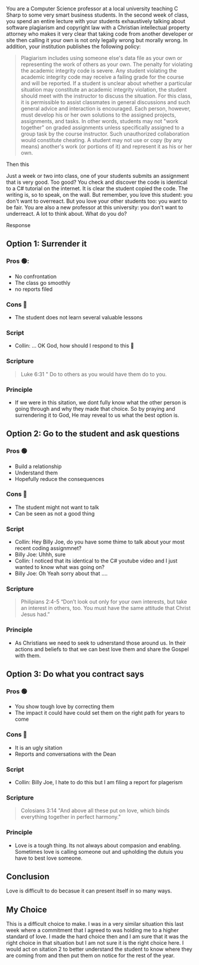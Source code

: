 You are a Computer Science professor at a local university teaching C Sharp to some very smart business students. In the second week of class, you spend an entire lecture with your students exhaustively talking about software plagiarism and copyright law with a Christian intellectual property attorney who makes it very clear that taking code from another developer or site then calling it your own is not only legally wrong but morally wrong. In addition, your institution publishes the following policy:

 >Plagiarism includes using someone else's data file as your own or representing the work of others as your own. The penalty for violating the academic integrity code is severe. Any student violating the academic integrity code may receive a failing grade for the course and will be reported. If a student is unclear about whether a particular situation may constitute an academic integrity violation, the student should meet with the instructor to discuss the situation. For this class, it is permissible to assist classmates in general discussions and such general advice and interaction is encouraged. Each person, however, must develop his or her own solutions to the assigned projects, assignments, and tasks. In other words, students may not "work together" on graded assignments unless specifically assigned to a group task by the course instructor. Such unauthorized collaboration would constitute cheating. A student may not use or copy (by any means) another's work (or portions of it) and represent it as his or her own.

Then this

Just a week or two into class, one of your students submits an assignment that is very good. Too good? You check and discover the code is identical to a C# tutorial on the internet. It is clear the student copied the code. The writing is, so to speak, on the wall. But remember, you love this student: you don't want to overreact. But you love your other students too: you want to be fair. You are also a new professor at this university: you don't want to underreact. A lot to think about. What do you do?

Response

## **Option 1:** Surrender it

### **Pros** 🟢:
- No confrontation
- The class go smoothly
- no reports filed

### **Cons** 🛑
- The student does not learn several valuable lessons

### **Script**
- Collin: ... OK God, how should I respond to this 🙏


### **Scripture**
>Luke 6:31 " Do to others as you would have them do to you.

### **Principle**
- If we were in this sitation, we dont fully know what the other person is going through and why they made that choice. So by praying and surrendering it to God, He may reveal to us what the best option is. 

## **Option 2:** Go to the student and ask questions

### **Pros** 🟢
- Build a relationship
- Understand them
- Hopefully reduce the consequences

### **Cons** 🛑
- The student might not want to talk
- Can be seen as not a good thing


### **Script**
- Collin: Hey Billy Joe, do you have some thime to talk about your most recent coding assignmnet?
- Billy Joe: Uhhh, sure
- Collin: I noticed that its identical to the C# youtube video and I just wanted to know what was going on?
- Billy Joe: Oh Yeah sorry about that ....

### **Scripture**
> Philipians 2:4-5 “Don’t look out only for your own interests, but take an interest in others, too. You must have the same attitude that Christ Jesus had.”

### **Principle**
- As Christians we need to seek to udnerstand those around us. In their actions and beliefs to that we can best love them and share the Gospel with them.

## **Option 3:** Do what you contract says

### **Pros** 🟢
- You show tough love by correcting them
- The impact it could have could set them on the right path for years to come

### **Cons** 🛑
- It is an ugly sitation
- Reports and conversations with the Dean

### **Script**
- Collin: Billy Joe, I hate to do this but I am filing a report for plagerism

### **Scripture**
> Colosians 3:14 "And above all these put on love, which binds everything together in perfect harmony."

### **Principle**
- Love is a tough thing. Its not always about compasion and enabling. Sometimes love is calling someone out and upholding the dutuis you have to best love someone. 

## Conclusion
Love is difficult to do becasue it can present itself in so many ways. 

## My Choice
This is a difficult choice to make. I was in a very similar situation this last week where a commitment that I agreed to was holding me to a higher standard of love. I made the hard choice then and I am sure that it was the right choice in that situation but I am not sure it is the right choice here. I would act on sitation 2 to better understand the student to know where they are coming from and then put them on notice for the rest of the year.
